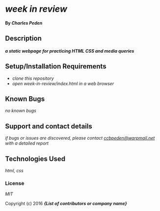 # _week in review_



#### By _**Charles Peden**_

## Description

#### _a static webpage for practicing HTML CSS and media queries_

## Setup/Installation Requirements

* _clone this repository_
* _open week-in-review/index.html in a web browser_

## Known Bugs

_no known bugs_

## Support and contact details

_if bugs or issues are discovered, please contact ccbpeden@warpmail.net with a detailed report_

## Technologies Used

_html, css_

### License

*MIT*

Copyright (c) 2016 **_{List of contributors or company name}_**
